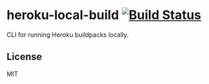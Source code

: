 # heroku-local-build [![Build Status](https://travis-ci.org/heroku/heroku-local-build.svg?branch=master)](https://travis-ci.org/heroku/heroku-local-build)

CLI for running Heroku buildpacks locally.

## License

MIT